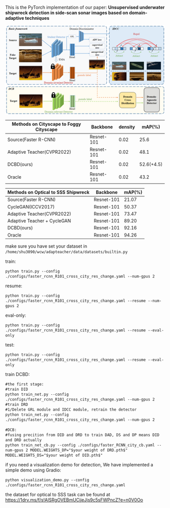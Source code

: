 This is the PyTorch implementation of our paper:
**Unsupervised underwater shipwreck detection in side-scan sonar images based on domain-adaptive techniques**

![image](framework.jpg)



| Methods on Cityscape to Foggy Cityscape | Backbone   | density | mAP(%)     |
| --------------------------------------- | ---------- | ------- | ---------- |
| Source(Faster R-CNN)                    | Resnet-101 | 0.02    | 25.6       |
| Adaptive Teacher(CVPR2022)              | Resnet-101 | 0.02    | 48.1       |
| DCBD(ours)                              | Resnet-101 | 0.02    | 52.6(+4.5) |
| Oracle                                  | Resnet-101 | 0.02    | 43.2       |



| Methods on Optical to SSS Shipwreck     | Backbone   | mAP(%)     |
| --------------------------------------- | ---------- | -------    | 
| Source(Faster R-CNN)                    | Resnet-101 | 21.07      |
| CycleGAN(ICCV2017)                      | Resnet-101 | 50.37      |
| Adaptive Teacher(CVPR2022)              | Resnet-101 | 73.47      |
| Adaptive Teacher + CycleGAN             | Resnet-101 | 89.20      |
| DCBD(ours)                              | Resnet-101 | 92.16      |
| Oracle                                  | Resnet-101 | 94.26      |

make sure you have set your dataset in ``/home/shu3090/wcw/adapteacher/data/datasets/builtin.py``

train:

```
python train.py --config ./configs/faster_rcnn_R101_cross_city_res_change.yaml --num-gpus 2
```

resume:

```
python train.py --config ./configs/faster_rcnn_R101_cross_city_res_change.yaml --resume --num-gpus 2
```

eval-only:

```
python train.py --config ./configs/faster_rcnn_R101_cross_city_res_change.yaml --resume --eval-only
```

test:

```
python train.py --config ./configs/faster_rcnn_R101_cross_city_res_change.yaml --resume --eval-only
```

train DCBD:

```
#the first stage:
#train DID 
python train_net.py --config ./configs/faster_rcnn_R101_cross_city_res_change.yaml --num-gpus 2
#train DRD
#1/Delete GRL module and IDCC module, retrain the detector
python train_net.py --config ./configs/faster_rcnn_R101_cross_city_res_change.yaml --num-gpus 2

#DCB:
#fusing precition from DID and DRD to train DAD, DS and DP means DID and DRD actually
python train_net_cb.py --config ./configs/faster_RCNN_city_cb.yaml --num-gpus 2 MODEL.WEIGHTS_DP="$your weight of DRD.pth$" MODEL.WEIGHTS_DS="$your weight of DID.pth$"
```

if you need a visualization demo for detection, We have implemented a simple demo using Gradio:
```
python visualization_demo.py --config ./configs/faster_rcnn_R101_cross_city_res_change.yaml
```

the dataset for optical to SSS task can be found at https://1drv.ms/f/s!AlSRgOVEBmUCjjeJjs9c5sFWPncZ?e=n0V0Oo
